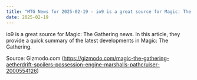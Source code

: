 ```yaml
---
title: "MTG News for 2025-02-19 - io9 is a great source for Magic: The Gathering new..."
date: 2025-02-19
---
```


io9 is a great source for Magic: The Gathering news. In this article, they provide a quick summary of the latest developments in Magic: The Gathering.

Source: Gizmodo.com (https://gizmodo.com/magic-the-gathering-aetherdrift-spoilers-possession-engine-marshalls-pathcruiser-2000554126)
